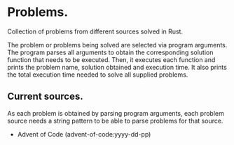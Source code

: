 # Problems.

Collection of problems from different sources solved in Rust. 

The problem or problems being solved are selected via program arguments. The
program parses all arguments to obtain the corresponding solution function that
needs to be executed. Then, it executes each function and prints the problem 
name, solution obtained and execution time. It also prints the total execution 
time needed to solve all supplied problems. 

## Current sources.

As each problem is obtained by parsing program arguments, each problem source 
needs a string pattern to be able to parse problems for that source.

* Advent of Code (advent-of-code:yyyy-dd-pp) 